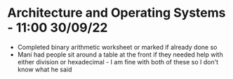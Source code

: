 # Architecture and Operating Systems - 11:00 30/09/22

- Completed binary arithmetic worksheet or marked if already done so
- Mani had people sit around a table at the front if they needed help with either division or hexadecimal - I am fine with both of these so I don't know what he said

